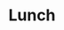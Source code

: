 ---
title: "Lunch"
type: event
day: saturday
start: 12:30
duration: 1h0m
width: 1
location: Aula - Canteen
people: all
---